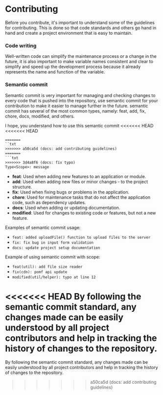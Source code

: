 # Contributing
Before you contribute, it's important to understand some of the guidelines for contributing. This is done so that code standards and others go hand in hand and create a project environment that is easy to maintain.

### Code writing
Well-written code can simplify the maintenance process or a change in the future, it is also important to make variable names consistent and clear to simplify and speed up the development process because it already represents the name and function of the variable.

### Semantic commit
Semantic commit is very important for managing and checking changes to every code that is pushed into the repository, use semantic commit for your contribution to make it easier to manage further in the future. semantic commit has several of the most common types, namely: feat, add, fix, chore, docs, modified, and others.

I hope, you understand how to use this semantic commit
<<<<<<< HEAD
<<<<<<< HEAD
```txt
=======
``txt
>>>>>>> a50ca5d (docs: add contributing guidelines)
=======
```txt
>>>>>>> 3d4a8f6 (docs: fix typo)
Type<Scope>: message
```

- **feat**: Used when adding new features to an application or module.
- **add**: Used when adding new files or minor changes - to the project structure.
- **fix**: Used when fixing bugs or problems in the application.
- **chore**: Used for maintenance tasks that do not affect the application code, such as dependency updates.
- **docs**: Used when adding or updating documentation.
- **modified**: Used for changes to existing code or features, but not a new feature.

Examples of semantic commit usage:
- `feat: added uploadFile() function to upload files to the server`
- `fix: fix bug in input form validation`
- `docs: update project setup documentation`

Example of using semantic commit with scope:
- `feat(util): add file size reader`
- `fix(cdn): pomf api update`
- `modified(util/helper): typo at line 12`

<<<<<<< HEAD
By following the semantic commit standard, any changes made can be easily understood by all project contributors and help in tracking the history of changes to the repository.
=======
By following the semantic commit standard, any changes made can be easily understood by all project contributors and help in tracking the history of changes to the repository.
>>>>>>> a50ca5d (docs: add contributing guidelines)
